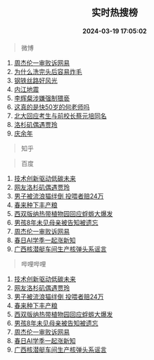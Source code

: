 <div align="center"><h2>实时热搜榜</h2><h4>2024-03-19 17:05:02</h4></div>

> 微博  

1. [周杰伦一审败诉网易](https://s.weibo.com/weibo?q=%23%E5%91%A8%E6%9D%B0%E4%BC%A6%E4%B8%80%E5%AE%A1%E8%B4%A5%E8%AF%89%E7%BD%91%E6%98%93%23&t=31&band_rank=1&Refer=top)<br />
2. [为什么洗完头后容易炸毛](https://s.weibo.com/weibo?q=%23%E4%B8%BA%E4%BB%80%E4%B9%88%E6%B4%97%E5%AE%8C%E5%A4%B4%E5%90%8E%E5%AE%B9%E6%98%93%E7%82%B8%E6%AF%9B%23&t=31&band_rank=2&Refer=top)<br />
3. [钢铁丝路好风光](https://s.weibo.com/weibo?q=%23%E9%92%A2%E9%93%81%E4%B8%9D%E8%B7%AF%E5%A5%BD%E9%A3%8E%E5%85%89%23&t=31&band_rank=3&Refer=top)<br />
4. [内江地震](https://s.weibo.com/weibo?q=%E5%86%85%E6%B1%9F%E5%9C%B0%E9%9C%87&t=31&band_rank=4&Refer=top)<br />
5. [李辉粲涉嫌强制猥亵](https://s.weibo.com/weibo?q=%23%E6%9D%8E%E8%BE%89%E7%B2%B2%E6%B6%89%E5%AB%8C%E5%BC%BA%E5%88%B6%E7%8C%A5%E4%BA%B5%23&t=31&band_rank=5&Refer=top)<br />
6. [这真的是快50岁的何老师吗](https://s.weibo.com/weibo?q=%23%E8%BF%99%E7%9C%9F%E7%9A%84%E6%98%AF%E5%BF%AB50%E5%B2%81%E7%9A%84%E4%BD%95%E8%80%81%E5%B8%88%E5%90%97%23&t=31&band_rank=6&Refer=top)<br />
7. [北大回应考生与前校长蔡元培同名](https://s.weibo.com/weibo?q=%23%E5%8C%97%E5%A4%A7%E5%9B%9E%E5%BA%94%E8%80%83%E7%94%9F%E4%B8%8E%E5%89%8D%E6%A0%A1%E9%95%BF%E8%94%A1%E5%85%83%E5%9F%B9%E5%90%8C%E5%90%8D%23&t=31&band_rank=7&Refer=top)<br />
8. [洛杉矶偶遇贾玲](https://s.weibo.com/weibo?q=%23%E6%B4%9B%E6%9D%89%E7%9F%B6%E5%81%B6%E9%81%87%E8%B4%BE%E7%8E%B2%23&t=31&band_rank=8&Refer=top)<br />
9. [庆余年](https://s.weibo.com/weibo?q=%E5%BA%86%E4%BD%99%E5%B9%B4&t=31&band_rank=9&Refer=top)<br />

> 知乎  


> 百度  

1. [技术创新驱动低碳未来](https://www.baidu.com/s?wd=%E6%8A%80%E6%9C%AF%E5%88%9B%E6%96%B0%E9%A9%B1%E5%8A%A8%E4%BD%8E%E7%A2%B3%E6%9C%AA%E6%9D%A5&sa=fyb_news&rsv_dl=fyb_news)<br />
2. [网友洛杉矶偶遇贾玲](https://www.baidu.com/s?wd=%E7%BD%91%E5%8F%8B%E6%B4%9B%E6%9D%89%E7%9F%B6%E5%81%B6%E9%81%87%E8%B4%BE%E7%8E%B2&sa=fyb_news&rsv_dl=fyb_news)<br />
3. [男子被流浪猫绊倒 投喂者赔24万](https://www.baidu.com/s?wd=%E7%94%B7%E5%AD%90%E8%A2%AB%E6%B5%81%E6%B5%AA%E7%8C%AB%E7%BB%8A%E5%80%92+%E6%8A%95%E5%96%82%E8%80%85%E8%B5%9424%E4%B8%87&sa=fyb_news&rsv_dl=fyb_news)<br />
4. [春来种下丰产粮](https://www.baidu.com/s?wd=%E6%98%A5%E6%9D%A5%E7%A7%8D%E4%B8%8B%E4%B8%B0%E4%BA%A7%E7%B2%AE&sa=fyb_news&rsv_dl=fyb_news)<br />
5. [西双版纳热带植物园回应蜉蝣大爆发](https://www.baidu.com/s?wd=%E8%A5%BF%E5%8F%8C%E7%89%88%E7%BA%B3%E7%83%AD%E5%B8%A6%E6%A4%8D%E7%89%A9%E5%9B%AD%E5%9B%9E%E5%BA%94%E8%9C%89%E8%9D%A3%E5%A4%A7%E7%88%86%E5%8F%91&sa=fyb_news&rsv_dl=fyb_news)<br />
6. [男孩8年未见母亲被告知被遗忘](https://www.baidu.com/s?wd=%E7%94%B7%E5%AD%A98%E5%B9%B4%E6%9C%AA%E8%A7%81%E6%AF%8D%E4%BA%B2%E8%A2%AB%E5%91%8A%E7%9F%A5%E8%A2%AB%E9%81%97%E5%BF%98&sa=fyb_news&rsv_dl=fyb_news)<br />
7. [周杰伦一审败诉网易](https://www.baidu.com/s?wd=%E5%91%A8%E6%9D%B0%E4%BC%A6%E4%B8%80%E5%AE%A1%E8%B4%A5%E8%AF%89%E7%BD%91%E6%98%93&sa=fyb_news&rsv_dl=fyb_news)<br />
8. [春日AI学季一起涨新知](https://www.baidu.com/s?wd=%E6%98%A5%E6%97%A5AI%E5%AD%A6%E5%AD%A3%E4%B8%80%E8%B5%B7%E6%B6%A8%E6%96%B0%E7%9F%A5&sa=fyb_news&rsv_dl=fyb_news)<br />
9. [广西核潜艇车间生产核弹头系谣言](https://www.baidu.com/s?wd=%E5%B9%BF%E8%A5%BF%E6%A0%B8%E6%BD%9C%E8%89%87%E8%BD%A6%E9%97%B4%E7%94%9F%E4%BA%A7%E6%A0%B8%E5%BC%B9%E5%A4%B4%E7%B3%BB%E8%B0%A3%E8%A8%80&sa=fyb_news&rsv_dl=fyb_news)<br />

> 哔哩哔哩  

1. [技术创新驱动低碳未来](https://www.baidu.com/s?wd=%E6%8A%80%E6%9C%AF%E5%88%9B%E6%96%B0%E9%A9%B1%E5%8A%A8%E4%BD%8E%E7%A2%B3%E6%9C%AA%E6%9D%A5&sa=fyb_news&rsv_dl=fyb_news)<br />
2. [网友洛杉矶偶遇贾玲](https://www.baidu.com/s?wd=%E7%BD%91%E5%8F%8B%E6%B4%9B%E6%9D%89%E7%9F%B6%E5%81%B6%E9%81%87%E8%B4%BE%E7%8E%B2&sa=fyb_news&rsv_dl=fyb_news)<br />
3. [男子被流浪猫绊倒 投喂者赔24万](https://www.baidu.com/s?wd=%E7%94%B7%E5%AD%90%E8%A2%AB%E6%B5%81%E6%B5%AA%E7%8C%AB%E7%BB%8A%E5%80%92+%E6%8A%95%E5%96%82%E8%80%85%E8%B5%9424%E4%B8%87&sa=fyb_news&rsv_dl=fyb_news)<br />
4. [春来种下丰产粮](https://www.baidu.com/s?wd=%E6%98%A5%E6%9D%A5%E7%A7%8D%E4%B8%8B%E4%B8%B0%E4%BA%A7%E7%B2%AE&sa=fyb_news&rsv_dl=fyb_news)<br />
5. [西双版纳热带植物园回应蜉蝣大爆发](https://www.baidu.com/s?wd=%E8%A5%BF%E5%8F%8C%E7%89%88%E7%BA%B3%E7%83%AD%E5%B8%A6%E6%A4%8D%E7%89%A9%E5%9B%AD%E5%9B%9E%E5%BA%94%E8%9C%89%E8%9D%A3%E5%A4%A7%E7%88%86%E5%8F%91&sa=fyb_news&rsv_dl=fyb_news)<br />
6. [男孩8年未见母亲被告知被遗忘](https://www.baidu.com/s?wd=%E7%94%B7%E5%AD%A98%E5%B9%B4%E6%9C%AA%E8%A7%81%E6%AF%8D%E4%BA%B2%E8%A2%AB%E5%91%8A%E7%9F%A5%E8%A2%AB%E9%81%97%E5%BF%98&sa=fyb_news&rsv_dl=fyb_news)<br />
7. [周杰伦一审败诉网易](https://www.baidu.com/s?wd=%E5%91%A8%E6%9D%B0%E4%BC%A6%E4%B8%80%E5%AE%A1%E8%B4%A5%E8%AF%89%E7%BD%91%E6%98%93&sa=fyb_news&rsv_dl=fyb_news)<br />
8. [春日AI学季一起涨新知](https://www.baidu.com/s?wd=%E6%98%A5%E6%97%A5AI%E5%AD%A6%E5%AD%A3%E4%B8%80%E8%B5%B7%E6%B6%A8%E6%96%B0%E7%9F%A5&sa=fyb_news&rsv_dl=fyb_news)<br />
9. [广西核潜艇车间生产核弹头系谣言](https://www.baidu.com/s?wd=%E5%B9%BF%E8%A5%BF%E6%A0%B8%E6%BD%9C%E8%89%87%E8%BD%A6%E9%97%B4%E7%94%9F%E4%BA%A7%E6%A0%B8%E5%BC%B9%E5%A4%B4%E7%B3%BB%E8%B0%A3%E8%A8%80&sa=fyb_news&rsv_dl=fyb_news)<br />
